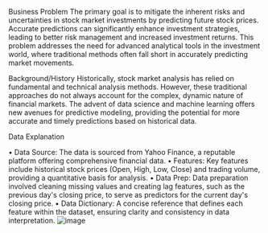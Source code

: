 Business Problem
The primary goal is to mitigate the inherent risks and uncertainties in stock market investments by predicting future stock prices. Accurate predictions can significantly enhance investment strategies, leading to better risk management and increased investment returns. This problem addresses the need for advanced analytical tools in the investment world, where traditional methods often fall short in accurately predicting market movements.

Background/History
Historically, stock market analysis has relied on fundamental and technical analysis methods. However, these traditional approaches do not always account for the complex, dynamic nature of financial markets. The advent of data science and machine learning offers new avenues for predictive modeling, providing the potential for more accurate and timely predictions based on historical data.

Data Explanation

•	Data Source: The data is sourced from Yahoo Finance, a reputable platform offering comprehensive financial data.
•	Features: Key features include historical stock prices (Open, High, Low, Close) and trading volume, providing a quantitative basis for analysis.
•	Data Prep: Data preparation involved cleaning missing values and creating lag features, such as the previous day's closing price, to serve as predictors for the current day's closing price.
•	Data Dictionary: A concise reference that defines each feature within the dataset, ensuring clarity and consistency in data interpretation.
![image](https://github.com/skabindra/dsc680/assets/29667700/3731543a-a417-47aa-a69b-b3591a2da177)
